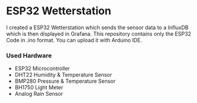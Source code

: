 # ESP32 Wetterstation

I created a ESP32 Wetterstation which sends the sensor data to a InfluxDB which is then displayed in Grafana. This repository contains only the ESP32 Code in .ino format. You can upload it with Arduino IDE.

### Used Hardware

- ESP32 Microcontroller
- DHT22 Humidity & Temperature Sensor
- BMP280 Pressure & Temperature Sensor
- BH1750 Light Meter
- Analog Rain Sensor

